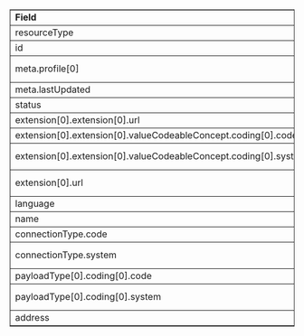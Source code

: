 <table border="1"><tr><td><b>Field</b></td><td><b>Value</b></td></tr>
<tr><td>resourceType</td><td>
"Endpoint"
</td></tr>
<tr><td>id</td><td>
"AcmeOfCTPortalEndpoint"
</td></tr>
<tr><td>meta.profile[0]</td><td>"http://hl7.org/fhir/us/davinci-pdex-plan-net/StructureDefinition/plannet-Endpoint"</td>
<tr><td>meta.lastUpdated</td><td>
"2020-07-07T13:26:22.0314215+00:00"
</td></tr>
<tr><td>status</td><td>
"active"
</td></tr>
<tr><td>extension[0].extension[0].url</td><td>
"type"
</td></tr>
<tr><td>extension[0].extension[0].valueCodeableConcept.coding[0].code</td><td>
#HOPERAT
</td></tr>
<tr><td>extension[0].extension[0].valueCodeableConcept.coding[0].system</td><td>
"http://terminology.hl7.org/CodeSystem/v3-ActReason"
</td></tr>
<tr><td>extension[0].url</td><td>
"http://hl7.org/fhir/us/davinci-pdex-plan-net/StructureDefinition/endpoint-usecase"
</td></tr>
<tr><td>language</td><td>
"en-US"
</td></tr>
<tr><td>name</td><td>
"Endpoint for Acme of CT Portal"
</td></tr>
<tr><td>connectionType.code</td><td>
#rest-non-fhir
</td></tr>
<tr><td>connectionType.system</td><td>
"http://hl7.org/fhir/us/davinci-pdex-plan-net/CodeSystem/EndpointConnectionTypeCS"
</td></tr>
<tr><td>payloadType[0].coding[0].code</td><td>
#NA
</td></tr>
<tr><td>payloadType[0].coding[0].system</td><td>
"http://hl7.org/fhir/us/davinci-pdex-plan-net/CodeSystem/EndpointPayloadTypeCS"
</td></tr>
<tr><td>address</td><td>
"https://urlofportal.acmect.com"
</td></tr>
</table>
